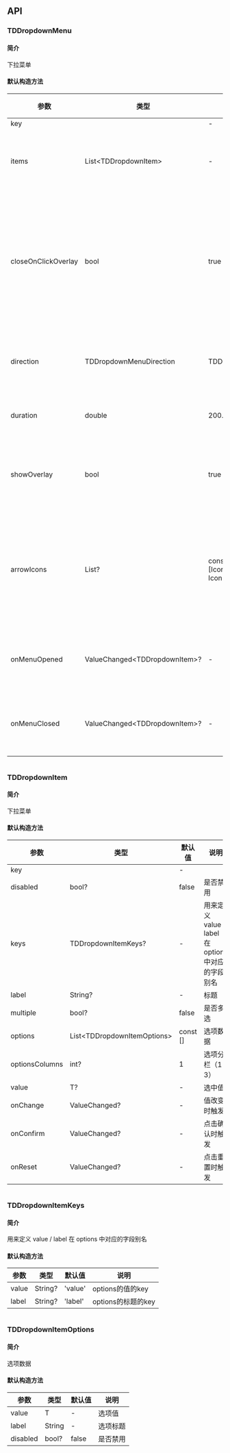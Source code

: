 ## API
### TDDropdownMenu
#### 简介
下拉菜单
#### 默认构造方法

| 参数 | 类型 | 默认值 | 说明 |
| --- | --- | --- | --- |
| key |  | - |  |
| items | List<TDDropdownItem<T>> | - | 下拉菜单列表 |
| closeOnClickOverlay | bool | true | 是否在点击遮罩层后关闭菜单 |
| direction | TDDropdownMenuDirection | TDDropdownMenuDirection.down | 菜单展开方向 |
| duration | double | 200.0 | 动画时长 |
| showOverlay | bool | true | 是否显示遮罩层 |
| arrowIcons | List<Icon>? | const [Icon(TDIcons.caret_up_small), Icon(TDIcons.caret_down_small)] | 自定义箭头图标[关闭,展开] |
| onMenuOpened | ValueChanged<TDDropdownItem<T>>? | - | 展开菜单事件 |
| onMenuClosed | ValueChanged<TDDropdownItem<T>>? | - | 关闭菜单事件 |

```
```
 ### TDDropdownItem
#### 简介
下拉菜单
#### 默认构造方法

| 参数 | 类型 | 默认值 | 说明 |
| --- | --- | --- | --- |
| key |  | - |  |
| disabled | bool? | false | 是否禁用 |
| keys | TDDropdownItemKeys? | - | 用来定义 value / label 在 options 中对应的字段别名 |
| label | String? | - | 标题 |
| multiple | bool? | false | 是否多选 |
| options | List<TDDropdownItemOptions<T>> | const [] | 选项数据 |
| optionsColumns | int? | 1 | 选项分栏（1-3） |
| value | T? | - | 选中值 |
| onChange | ValueChanged<T>? | - | 值改变时触发 |
| onConfirm | ValueChanged<T>? | - | 点击确认时触发 |
| onReset | ValueChanged<T>? | - | 点击重置时触发 |

```
```
 ### TDDropdownItemKeys
#### 简介
用来定义 value / label 在 options 中对应的字段别名
#### 默认构造方法

| 参数 | 类型 | 默认值 | 说明 |
| --- | --- | --- | --- |
| value | String? | 'value' | options的值的key |
| label | String? | 'label' | options的标题的key |

```
```
 ### TDDropdownItemOptions
#### 简介
选项数据
#### 默认构造方法

| 参数 | 类型 | 默认值 | 说明 |
| --- | --- | --- | --- |
| value | T | - | 选项值 |
| label | String | - | 选项标题 |
| disabled | bool? | false | 是否禁用 |
